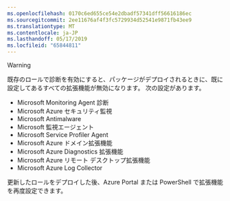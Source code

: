 ```yaml
---
ms.openlocfilehash: 0170c6ed655ce54e2dbadf57341dff56616186ec
ms.sourcegitcommit: 2ee11676af4f3fc5729934d52541e9871fb43ee9
ms.translationtype: MT
ms.contentlocale: ja-JP
ms.lasthandoff: 05/17/2019
ms.locfileid: "65844811"
---
```

> [!WARNING]
> 既存のロールで診断を有効にすると、パッケージがデプロイされるときに、既に設定してあるすべての拡張機能が無効になります。 次の設定があります。
>
> * Microsoft Monitoring Agent 診断
> * Microsoft Azure セキュリティ監視
> * Microsoft Antimalware                 
> * Microsoft 監視エージェント
> * Microsoft Service Profiler Agent      
> * Microsoft Azure ドメイン拡張機能        
> * Microsoft Azure Diagnostics 拡張機能   
> * Microsoft Azure リモート デスクトップ拡張機能
> * Microsoft Azure Log Collector
>
> 更新したロールをデプロイした後、Azure Portal または PowerShell で拡張機能を再度設定できます。
>
